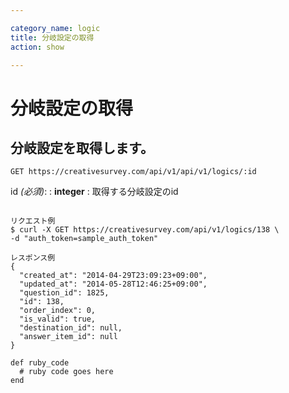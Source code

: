 ```yaml
---

category_name: logic
title: 分岐設定の取得
action: show

---
```


# 分岐設定の取得

## 分岐設定を取得します。

`GET https://creativesurvey.com/api/v1/api/v1/logics/:id`

id _(必須)_:
: __integer__
: 取得する分岐設定のid

~~~

リクエスト例
$ curl -X GET https://creativesurvey.com/api/v1/logics/138 \
-d "auth_token=sample_auth_token"

レスポンス例
{
  "created_at": "2014-04-29T23:09:23+09:00",
  "updated_at": "2014-05-28T12:46:25+09:00",
  "question_id": 1825,
  "id": 138,
  "order_index": 0,
  "is_valid": true,
  "destination_id": null,
  "answer_item_id": null
}

~~~

~~~
def ruby_code
  # ruby code goes here
end
~~~

